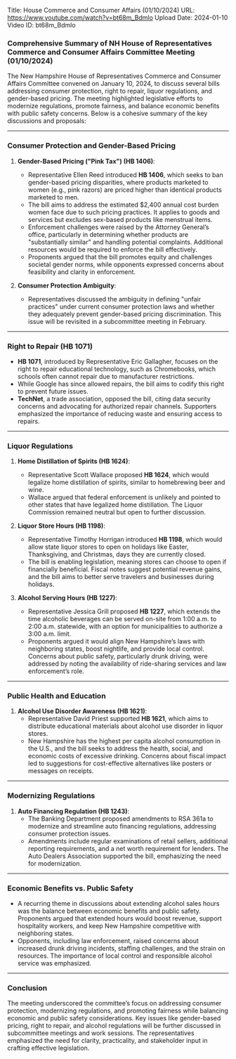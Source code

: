 Title: House Commerce and Consumer Affairs (01/10/2024)
URL: https://www.youtube.com/watch?v=bt68m_Bdmlo
Upload Date: 2024-01-10
Video ID: bt68m_Bdmlo

### Comprehensive Summary of NH House of Representatives Commerce and Consumer Affairs Committee Meeting (01/10/2024)

The New Hampshire House of Representatives Commerce and Consumer Affairs Committee convened on January 10, 2024, to discuss several bills addressing consumer protection, right to repair, liquor regulations, and gender-based pricing. The meeting highlighted legislative efforts to modernize regulations, promote fairness, and balance economic benefits with public safety concerns. Below is a cohesive summary of the key discussions and proposals:

---

### **Consumer Protection and Gender-Based Pricing**
1. **Gender-Based Pricing ("Pink Tax") (HB 1406)**:
   - Representative Ellen Reed introduced **HB 1406**, which seeks to ban gender-based pricing disparities, where products marketed to women (e.g., pink razors) are priced higher than identical products marketed to men. 
   - The bill aims to address the estimated $2,400 annual cost burden women face due to such pricing practices. It applies to goods and services but excludes sex-based products like menstrual items.
   - Enforcement challenges were raised by the Attorney General’s office, particularly in determining whether products are "substantially similar" and handling potential complaints. Additional resources would be required to enforce the bill effectively.
   - Proponents argued that the bill promotes equity and challenges societal gender norms, while opponents expressed concerns about feasibility and clarity in enforcement.

2. **Consumer Protection Ambiguity**:
   - Representatives discussed the ambiguity in defining "unfair practices" under current consumer protection laws and whether they adequately prevent gender-based pricing discrimination. This issue will be revisited in a subcommittee meeting in February.

---

### **Right to Repair (HB 1071)**
- **HB 1071**, introduced by Representative Eric Gallagher, focuses on the right to repair educational technology, such as Chromebooks, which schools often cannot repair due to manufacturer restrictions. 
- While Google has since allowed repairs, the bill aims to codify this right to prevent future issues. 
- **TechNet**, a trade association, opposed the bill, citing data security concerns and advocating for authorized repair channels. Supporters emphasized the importance of reducing waste and ensuring access to repairs.

---

### **Liquor Regulations**
1. **Home Distillation of Spirits (HB 1624)**:
   - Representative Scott Wallace proposed **HB 1624**, which would legalize home distillation of spirits, similar to homebrewing beer and wine. 
   - Wallace argued that federal enforcement is unlikely and pointed to other states that have legalized home distillation. The Liquor Commission remained neutral but open to further discussion.

2. **Liquor Store Hours (HB 1198)**:
   - Representative Timothy Horrigan introduced **HB 1198**, which would allow state liquor stores to open on holidays like Easter, Thanksgiving, and Christmas, days they are currently closed. 
   - The bill is enabling legislation, meaning stores can choose to open if financially beneficial. Fiscal notes suggest potential revenue gains, and the bill aims to better serve travelers and businesses during holidays.

3. **Alcohol Serving Hours (HB 1227)**:
   - Representative Jessica Grill proposed **HB 1227**, which extends the time alcoholic beverages can be served on-site from 1:00 a.m. to 2:00 a.m. statewide, with an option for municipalities to authorize a 3:00 a.m. limit. 
   - Proponents argued it would align New Hampshire’s laws with neighboring states, boost nightlife, and provide local control. Concerns about public safety, particularly drunk driving, were addressed by noting the availability of ride-sharing services and law enforcement’s role.

---

### **Public Health and Education**
1. **Alcohol Use Disorder Awareness (HB 1621)**:
   - Representative David Priest supported **HB 1621**, which aims to distribute educational materials about alcohol use disorder in liquor stores. 
   - New Hampshire has the highest per capita alcohol consumption in the U.S., and the bill seeks to address the health, social, and economic costs of excessive drinking. Concerns about fiscal impact led to suggestions for cost-effective alternatives like posters or messages on receipts.

---

### **Modernizing Regulations**
1. **Auto Financing Regulation (HB 1243)**:
   - The Banking Department proposed amendments to RSA 361a to modernize and streamline auto financing regulations, addressing consumer protection issues. 
   - Amendments include regular examinations of retail sellers, additional reporting requirements, and a net worth requirement for lenders. The Auto Dealers Association supported the bill, emphasizing the need for modernization.

---

### **Economic Benefits vs. Public Safety**
- A recurring theme in discussions about extending alcohol sales hours was the balance between economic benefits and public safety. Proponents argued that extended hours would boost revenue, support hospitality workers, and keep New Hampshire competitive with neighboring states. 
- Opponents, including law enforcement, raised concerns about increased drunk driving incidents, staffing challenges, and the strain on resources. The importance of local control and responsible alcohol service was emphasized.

---

### **Conclusion**
The meeting underscored the committee’s focus on addressing consumer protection, modernizing regulations, and promoting fairness while balancing economic and public safety considerations. Key issues like gender-based pricing, right to repair, and alcohol regulations will be further discussed in subcommittee meetings and work sessions. The representatives emphasized the need for clarity, practicality, and stakeholder input in crafting effective legislation.